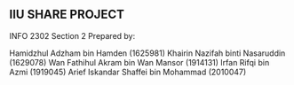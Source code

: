 ## IIU SHARE PROJECT
INFO 2302 Section 2
Prepared by: 

Hamidzhul Adzham bin Hamden (1625981)
Khairin Nazifah binti Nasaruddin (1629078)
Wan Fathihul Akram bin Wan Mansor (1914131)
Irfan Rifqi bin Azmi (1919045)
Arief Iskandar Shaffei bin Mohammad (2010047)
